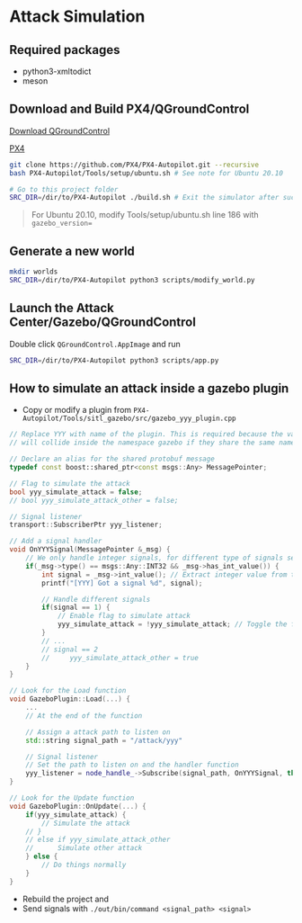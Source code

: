 # Attack Simulation

## Required packages

- python3-xmltodict
- meson

## Download and Build PX4/QGroundControl

[Download QGroundControl](https://docs.qgroundcontrol.com/master/en/getting_started/download_and_install.html#ubuntu)

[PX4](https://github.com/PX4/PX4-Autopilot)

```sh
git clone https://github.com/PX4/PX4-Autopilot.git --recursive
bash PX4-Autopilot/Tools/setup/ubuntu.sh # See note for Ubuntu 20.10

# Go to this project folder
SRC_DIR=/dir/to/PX4-Autopilot ./build.sh # Exit the simulator after successful build (Ctrl+C)

```

> For Ubuntu 20.10, modify Tools/setup/ubuntu.sh line 186 with `gazebo_version=`

## Generate a new world

```sh
mkdir worlds
SRC_DIR=/dir/to/PX4-Autopilot python3 scripts/modify_world.py
```

## Launch the Attack Center/Gazebo/QGroundControl

Double click `QGroundControl.AppImage` and run

```sh
SRC_DIR=/dir/to/PX4-Autopilot python3 scripts/app.py
```


## How to simulate an attack inside a gazebo plugin
- Copy or modify a plugin from `PX4-Autopilot/Tools/sitl_gazebo/src/gazebo_yyy_plugin.cpp`
```cpp
// Replace YYY with name of the plugin. This is required because the variables/functions
// will collide inside the namespace gazebo if they share the same name in multiple files.

// Declare an alias for the shared protobuf message
typedef const boost::shared_ptr<const msgs::Any> MessagePointer;

// Flag to simulate the attack
bool yyy_simulate_attack = false;
// bool yyy_simulate_attack_other = false;

// Signal listener
transport::SubscriberPtr yyy_listener;

// Add a signal handler
void OnYYYSignal(MessagePointer &_msg) {
	// We only handle integer signals, for different type of signals see the gazebo/msgs source code
	if(_msg->type() == msgs::Any::INT32 && _msg->has_int_value()) {
		int signal = _msg->int_value(); // Extract integer value from the protobuf message
		printf("[YYY] Got a signal %d", signal);

		// Handle different signals
		if(signal == 1) {
			// Enable flag to simulate attack
			yyy_simulate_attack = !yyy_simulate_attack; // Toggle the flag
		}
		// ...
		// signal == 2
		//     yyy_simulate_attack_other = true
	}
}

// Look for the Load function
void GazeboPlugin::Load(...) {
	...
	// At the end of the function

	// Assign a attack path to listen on
	std::string signal_path = "/attack/yyy"

	// Signal listener
	// Set the path to listen on and the handler function
	yyy_listener = node_handle_->Subscribe(signal_path, OnYYYSignal, this);
}

// Look for the Update function
void GazeboPlugin::OnUpdate(...) {
	if(yyy_simulate_attack) {
		// Simulate the attack
	// }
	// else if yyy_simulate_attack_other
	//		Simulate other attack
  	} else {
		// Do things normally
	}
}
```
- Rebuild the project and 
- Send signals with `./out/bin/command <signal_path> <signal>`